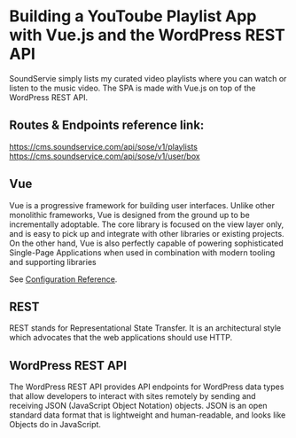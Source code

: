 # Building a YouToube Playlist App with Vue.js and the WordPress REST API

SoundServie simply lists my curated video playlists where you can watch or listen to the music video. The SPA is made with Vue.js on top of the WordPress REST API.

## Routes & Endpoints reference link: 
https://cms.soundservice.com/api/sose/v1/playlists</br>
https://cms.soundservice.com/api/sose/v1/user/box</br>

## Vue
Vue is a progressive framework for building user interfaces. Unlike other monolithic frameworks, Vue is designed from the ground up to be incrementally adoptable. The core library is focused on the view layer only, and is easy to pick up and integrate with other libraries or existing projects. On the other hand, Vue is also perfectly capable of powering sophisticated Single-Page Applications when used in combination with modern tooling and supporting libraries

See [Configuration Reference](https://cli.vuejs.org/config/).

## REST
REST stands for Representational State Transfer. It is an architectural style which advocates that the web applications should use HTTP.

## WordPress REST API
The WordPress REST API provides API endpoints for WordPress data types that allow developers to interact with sites remotely by sending and receiving JSON (JavaScript Object Notation) objects. JSON is an open standard data format that is lightweight and human-readable, and looks like Objects do in JavaScript.
